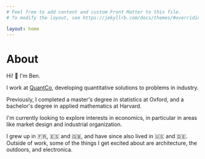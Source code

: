 ```yaml
---
# Feel free to add content and custom Front Matter to this file.
# To modify the layout, see https://jekyllrb.com/docs/themes/#overriding-theme-defaults

layout: home
---
```


# About

Hi! :wave: I'm Ben.

I work at [QuantCo](https://quantco.com/), developing
quantitative solutions to problems in industry.

Previously, I completed a master's
degree in statistics at Oxford, and a bachelor's degree in applied mathematics at
Harvard.

I'm currently looking to explore interests in economics, in particular in areas like
market design and industrial organization.

I grew up in :fr:, :es: and :uk:, and have since also lived in :us: and :de:.
Outside of work, some of the things I get excited about are architecture, the outdoors,
and electronica.